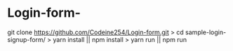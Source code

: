 # Login-form-
git clone https://github.com/Codeine254/Login-form.git
    > cd sample-login-signup-form/
    > yarn install || npm install
    > yarn run || npm run
